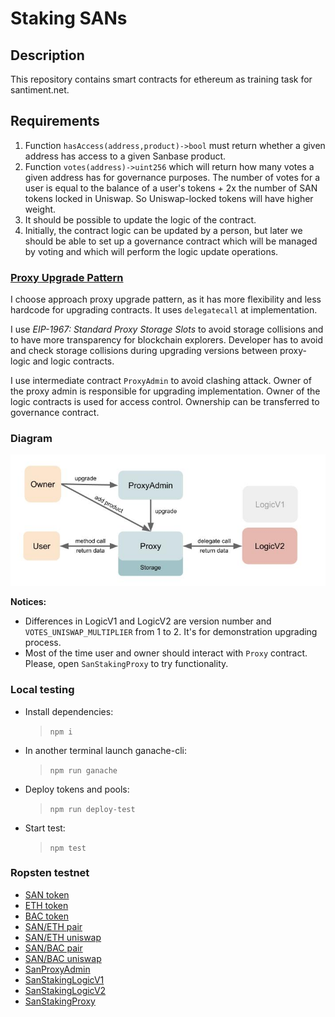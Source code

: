 # Staking SANs

## Description

This repository contains smart contracts for ethereum as training task for santiment.net.

## Requirements

1. Function `hasAccess(address,product)->bool` must return whether a given address has access to a given Sanbase 
   product.
2. Function `votes(address)->uint256` which will return how many votes a given address has for governance purposes.
   The number of votes for a user is equal to the balance of a user's tokens + 2x the number of SAN tokens locked in 
   Uniswap. So Uniswap-locked tokens will have higher weight.
3. It should be possible to update the logic of the contract. 
4. Initially, the contract logic can be updated by a person, but later we should be able to set up a governance contract 
   which will be managed by voting and which will perform the logic update operations.

### [Proxy Upgrade Pattern](https://docs.openzeppelin.com/upgrades-plugins/1.x/proxies)

I choose approach proxy upgrade pattern, as it has more flexibility and less hardcode for upgrading contracts. 
It uses `delegatecall` at implementation. 

I use *EIP-1967: Standard Proxy Storage Slots* to avoid storage collisions and to have more transparency for blockchain explorers. 
Developer has to avoid and check storage collisions during upgrading versions between proxy-logic and logic contracts.

I use intermediate contract `ProxyAdmin` to avoid clashing attack. Owner of the proxy admin is responsible for upgrading 
implementation. Owner of the logic contracts is used for access control. Ownership can be transferred to governance contract.

### Diagram

![Diagram](./diagram.jpg)

**Notices:**
* Differences in LogicV1 and LogicV2 are version number and `VOTES_UNISWAP_MULTIPLIER` from 1 to 2. It's for demonstration
upgrading process.
* Most of the time user and owner should interact with `Proxy` contract. Please, open `SanStakingProxy` to try functionality.

### Local testing

* Install dependencies:
  > `npm i`
* In another terminal launch ganache-cli:
  > `npm run ganache`
* Deploy tokens and pools:
  > `npm run deploy-test`
* Start test:
  > `npm test`

### Ropsten testnet

* [SAN token](https://ropsten.etherscan.io/address/0xBD49501333f8545e5c769d35E1f317B9722EEa64)
* [ETH token](https://ropsten.etherscan.io/address/0xa9aA465293b5A46b2638Ca79b288780075070495)
* [BAC token](https://ropsten.etherscan.io/address/0xC2C9d118B77bC6210d89aEF28768a71aA91559F7)
* [SAN/ETH pair](https://ropsten.etherscan.io/address/0x03c35780fbff99106e408f0372a7a245cb238b0c)
* [SAN/ETH uniswap](https://app.uniswap.org/#/swap?inputCurrency=0xBD49501333f8545e5c769d35E1f317B9722EEa64&outputCurrency=0xa9aA465293b5A46b2638Ca79b288780075070495)
* [SAN/BAC pair](https://ropsten.etherscan.io/address/0x664e3320a767ddbc3ea34ed6579112dfd7b8e1aa)
* [SAN/BAC uniswap](https://app.uniswap.org/#/swap?inputCurrency=0xBD49501333f8545e5c769d35E1f317B9722EEa64&outputCurrency=0xC2C9d118B77bC6210d89aEF28768a71aA91559F7)
* [SanProxyAdmin](https://ropsten.etherscan.io/address/0x579f1Ea0346be12cb865D4cF2b6e4dA41cA31c5F)
* [SanStakingLogicV1](https://ropsten.etherscan.io/address/0x8683049007E5ad88C4A425656a2EE32d169CE2D9)
* [SanStakingLogicV2](https://ropsten.etherscan.io/address/0x0bCF9e0A8ED0fd960346659Bf1116eC6821B5F91)
* [SanStakingProxy](https://ropsten.etherscan.io/address/0xc2Eb484059bC0b419a98BCB9B3a3b707a3F5a804)
